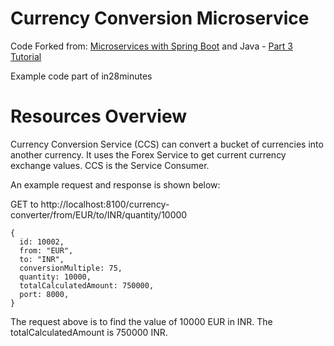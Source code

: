 # Currency Conversion Microservice

Code Forked from:
[Microservices with Spring Boot](https://github.com/in28minutes/spring-boot-examples/tree/master/spring-boot-basic-microservice) 
and Java - [Part 3 Tutorial](https://www.springboottutorial.com/creating-microservices-with-spring-boot-part-3-currency-conversion-microservice)

Example code part of in28minutes 

# Resources Overview
Currency Conversion Service (CCS) can convert a bucket of currencies into another currency. It uses the Forex Service to get current currency exchange values. CCS is the Service Consumer.

An example request and response is shown below:

GET to http://localhost:8100/currency-converter/from/EUR/to/INR/quantity/10000

```
{
  id: 10002,
  from: "EUR",
  to: "INR",
  conversionMultiple: 75,
  quantity: 10000,
  totalCalculatedAmount: 750000,
  port: 8000,
}
```
The request above is to find the value of 10000 EUR in INR. The totalCalculatedAmount is 750000 INR.
